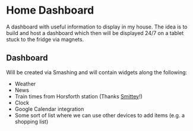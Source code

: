 # Home Dashboard
A dashboard with useful information to display in my house. The idea is to build and host a dashboard which then will be displayed 24/7 on a tablet stuck to the fridge via magnets.

## Dashboard
Will be created via Smashing and will contain widgets along the following:
* Weather
* News
* Train times from Horsforth station (Thanks [Smittey](https://github.com/Smittey/Dashional-Rail)!)
* Clock
* Google Calendar integration
* Some sort of list where we can use other devices to add items (e.g. a shopping list)

